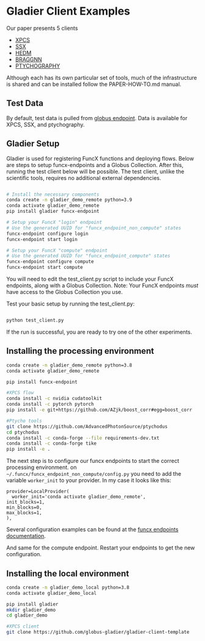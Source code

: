 # Gladier Client Examples

Our paper presents 5 clients

* [XPCS]()
* [SSX]()
* [HEDM]()
* [BRAGGNN]()
* [PTYCHOGRAPHY]()

Although each has its own particular set of tools, much of the infrastructure is shared and can be installed follow the PAPER-HOW-TO.md manual.

## Test Data

By default, test data is pulled from [globus endpoint](https://app.globus.org/file-manager?origin_id=a17d7fac-ce06-4ede-8318-ad8dc98edd69&origin_path=%2F~%2F). Data is available for
XPCS, SSX, and ptychography.

## Gladier Setup

Gladier is used for registering FuncX functions and deploying flows. Below are steps to
setup funcx-endpoints and a Globus Collection. After this, running the test client below
will be possible. The test client, unlike the scientific tools, requires no additional external dependencies.

```bash

# Install the necessary components
conda create -n gladier_demo_remote python=3.9
conda activate gladier_demo_remote
pip install gladier funcx-endpoint

# Setup your FuncX "login" endpoint
# Use the generated UUID for "funcx_endpoint_non_compute" states
funcx-endpoint configure login
funcx-endpoint start login

# Setup your FuncX "compute" endpoint
# Use the generated UUID for "funcx_endpoint_compute" states
funcx-endpoint configure compute
funcx-endpoint start compute
```

You will need to edit the test_client.py script to include your
FuncX endpoints, along with a Globus Collection. Note: Your
FuncX endpoints _must_ have access to the Globus Collection you use.


Test your basic setup by running the test_client.py:

```bash

python test_client.py
```

If the run is successful, you are ready to try one of the other experiments.

## Installing the processing environment

```bash
conda create -n gladier_demo_remote python=3.8
conda activate gladier_demo_remote

pip install funcx-endpoint

#XPCS flow
conda install -c nvidia cudatoolkit
conda install -c pytorch pytorch
pip install -e git+https://github.com/AZjk/boost_corr#egg=boost_corr

#Ptycho tools
git clone https://github.com/AdvancedPhotonSource/ptychodus
cd ptychodus
conda install -c conda-forge --file requirements-dev.txt
conda install -c conda-forge tike
pip install -e . 
```

The next step is to configure our funcx endpoints to start the correct processing environment.
on `~/.funcx/funcx_endpoint_non_compute/config.py` you need to add the variable `worker_init` to your provider.
In my case it looks like this:
```
provider=LocalProvider(
  worker_init='conda activate gladier_demo_remote',                                  init_blocks=1,                                                                      min_blocks=0,                                                                       max_blocks=1,                                                                   ),  
```

Several configuration examples can be found at the [funcx endpoints documentation](https://funcx.readthedocs.io/en/latest/endpoints.html).

And same for the compute endpoint. 
Restart your endpoints to get the new configuration.

## Installing the local environment

```bash
conda create -n gladier_demo_local python=3.8
conda activate gladier_demo_local

pip install gladier
mkdir gladier_demo
cd gladier_demo

#XPCS client
git clone https://github.com/globus-gladier/gladier-client-template
```
